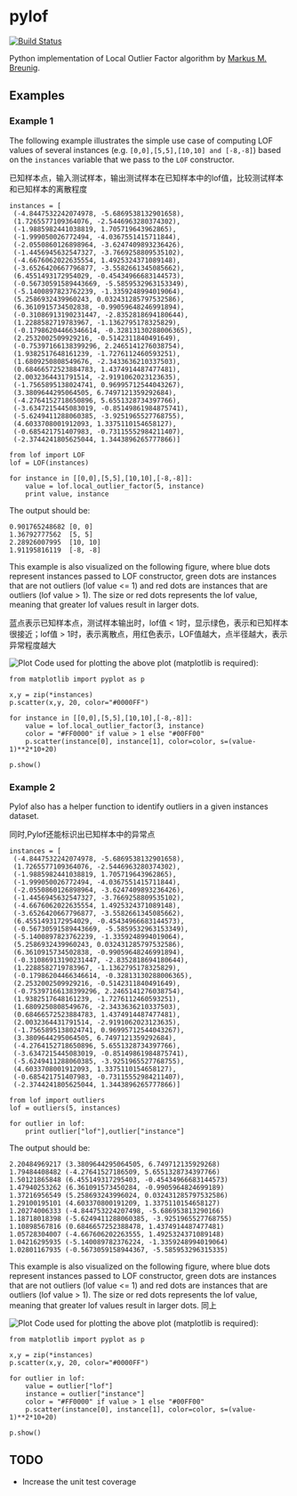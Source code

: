 pylof
=====
[![Build Status](https://travis-ci.org/damjankuznar/pylof.png?branch=master)](https://travis-ci.org/damjankuznar/pylof)

Python implementation of Local Outlier Factor algorithm by [Markus M. Breunig](http://www.dbs.ifi.lmu.de/Publikationen/Papers/LOF.pdf).

Examples
--------

### Example 1

The following example illustrates the simple use case of computing LOF values of several instances (e.g. `[0,0],[5,5],[10,10] and [-8,-8]`) based on the `instances` variable that we pass to the `LOF` constructor.

已知样本点，输入测试样本，输出测试样本在已知样本中的lof值，比较测试样本和已知样本的离散程度

```
instances = [
 (-4.8447532242074978, -5.6869538132901658),
 (1.7265577109364076, -2.5446963280374302),
 (-1.9885982441038819, 1.705719643962865),
 (-1.999050026772494, -4.0367551415711844),
 (-2.0550860126898964, -3.6247409893236426),
 (-1.4456945632547327, -3.7669258809535102),
 (-4.6676062022635554, 1.4925324371089148),
 (-3.6526420667796877, -3.5582661345085662),
 (6.4551493172954029, -0.45434966683144573),
 (-0.56730591589443669, -5.5859532963153349),
 (-5.1400897823762239, -1.3359248994019064),
 (5.2586932439960243, 0.032431285797532586),
 (6.3610915734502838, -0.99059648246991894),
 (-0.31086913190231447, -2.8352818694180644),
 (1.2288582719783967, -1.1362795178325829),
 (-0.17986204466346614, -0.32813130288006365),
 (2.2532002509929216, -0.5142311840491649),
 (-0.75397166138399296, 2.2465141276038754),
 (1.9382517648161239, -1.7276112460593251),
 (1.6809250808549676, -2.3433636210337503),
 (0.68466572523884783, 1.4374914487477481),
 (2.0032364431791514, -2.9191062023123635),
 (-1.7565895138024741, 0.96995712544043267),
 (3.3809644295064505, 6.7497121359292684),
 (-4.2764152718650896, 5.6551328734397766),
 (-3.6347215445083019, -0.85149861984875741),
 (-5.6249411288060385, -3.9251965527768755),
 (4.6033708001912093, 1.3375110154658127),
 (-0.685421751407983, -0.73115552984211407),
 (-2.3744241805625044, 1.3443896265777866)]

from lof import LOF
lof = LOF(instances)

for instance in [[0,0],[5,5],[10,10],[-8,-8]]:
    value = lof.local_outlier_factor(5, instance)
    print value, instance
```
The output should be:
```
0.901765248682 [0, 0]
1.36792777562  [5, 5]
2.28926007995  [10, 10]
1.91195816119  [-8, -8]
```
This example is also visualized on the following figure, where blue dots 
represent instances passed to LOF constructor, green dots are instances that 
are not outliers (lof value <= 1) and red dots are instances that are outliers 
(lof value > 1). The size or red dots represents the lof value, meaning that 
greater lof values result in larger dots.

蓝点表示已知样本点，测试样本输出时，lof值 < 1时，显示绿色，表示和已知样本很接近；lof值 > 1时，表示离散点，用红色表示，LOF值越大，点半径越大，表示异常程度越大

![Plot](https://github.com/damjankuznar/pylof/raw/master/example1.png)
Code used for plotting the above plot (matplotlib is required):
```
from matplotlib import pyplot as p

x,y = zip(*instances)
p.scatter(x,y, 20, color="#0000FF")

for instance in [[0,0],[5,5],[10,10],[-8,-8]]:
    value = lof.local_outlier_factor(3, instance)
    color = "#FF0000" if value > 1 else "#00FF00"
    p.scatter(instance[0], instance[1], color=color, s=(value-1)**2*10+20)

p.show()
```

### Example 2
Pylof also has a helper function to identify outliers in a given instances dataset.

同时,Pylof还能标识出已知样本中的异常点

```
instances = [
 (-4.8447532242074978, -5.6869538132901658),
 (1.7265577109364076, -2.5446963280374302),
 (-1.9885982441038819, 1.705719643962865),
 (-1.999050026772494, -4.0367551415711844),
 (-2.0550860126898964, -3.6247409893236426),
 (-1.4456945632547327, -3.7669258809535102),
 (-4.6676062022635554, 1.4925324371089148),
 (-3.6526420667796877, -3.5582661345085662),
 (6.4551493172954029, -0.45434966683144573),
 (-0.56730591589443669, -5.5859532963153349),
 (-5.1400897823762239, -1.3359248994019064),
 (5.2586932439960243, 0.032431285797532586),
 (6.3610915734502838, -0.99059648246991894),
 (-0.31086913190231447, -2.8352818694180644),
 (1.2288582719783967, -1.1362795178325829),
 (-0.17986204466346614, -0.32813130288006365),
 (2.2532002509929216, -0.5142311840491649),
 (-0.75397166138399296, 2.2465141276038754),
 (1.9382517648161239, -1.7276112460593251),
 (1.6809250808549676, -2.3433636210337503),
 (0.68466572523884783, 1.4374914487477481),
 (2.0032364431791514, -2.9191062023123635),
 (-1.7565895138024741, 0.96995712544043267),
 (3.3809644295064505, 6.7497121359292684),
 (-4.2764152718650896, 5.6551328734397766),
 (-3.6347215445083019, -0.85149861984875741),
 (-5.6249411288060385, -3.9251965527768755),
 (4.6033708001912093, 1.3375110154658127),
 (-0.685421751407983, -0.73115552984211407),
 (-2.3744241805625044, 1.3443896265777866)]

from lof import outliers
lof = outliers(5, instances)

for outlier in lof:
    print outlier["lof"],outlier["instance"]
```
The output should be:
```
2.20484969217 (3.3809644295064505, 6.749712135929268)
1.79484408482 (-4.27641527186509, 5.6551328734397766)
1.50121865848 (6.455149317295403, -0.45434966683144573)
1.47940253262 (6.361091573450284, -0.9905964824699189)
1.37216956549 (5.258693243996024, 0.032431285797532586)
1.29100195101 (4.603370800191209, 1.3375110154658127)
1.20274006333 (-4.844753224207498, -5.686953813290166)
1.18718018398 (-5.6249411288060385, -3.9251965527768755)
1.10898567816 (0.6846657252388478, 1.4374914487477481)
1.05728304007 (-4.667606202263555, 1.4925324371089148)
1.04216295935 (-5.140089782376224, -1.3359248994019064)
1.02801167935 (-0.5673059158944367, -5.585953296315335)
```
This example is also visualized on the following figure, where blue dots 
represent instances passed to LOF constructor, green dots are instances that 
are not outliers (lof value <= 1) and red dots are instances that are outliers 
(lof value > 1). The size or red dots represents the lof value, meaning that 
greater lof values result in larger dots.
同上

![Plot](https://github.com/damjankuznar/pylof/raw/master/example2.png)
Code used for plotting the above plot (matplotlib is required):
```
from matplotlib import pyplot as p

x,y = zip(*instances)
p.scatter(x,y, 20, color="#0000FF")

for outlier in lof:
    value = outlier["lof"]
    instance = outlier["instance"]
    color = "#FF0000" if value > 1 else "#00FF00"
    p.scatter(instance[0], instance[1], color=color, s=(value-1)**2*10+20)

p.show()
```
TODO
-----
 * Increase the unit test coverage
